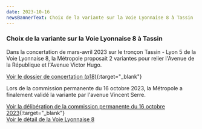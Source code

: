 ```yaml
---
date: 2023-10-16
newsBannerText: Choix de la variante sur la Voie Lyonnaise 8 à Tassin
---
```


### Choix de la variante sur la Voie Lyonnaise 8 à Tassin
Dans la concertation de mars-avril 2023 sur le tronçon Tassin - Lyon 5 de la Voie Lyonnaise 8, la Métropole proposait 2 variantes pour relier l'Avenue de la République et l'Avenue Victor Hugo.

[Voir le dossier de concertation (p18)](https://jeparticipe.grandlyon.com/media/default/0001/01/bd50d56d86221d7c4daf56f310abe3cb77aff211.pdf){:target="_blank"}

Lors de la commission permanente du 16 octobre 2023, la Métropole a finalement validé la variante par l'avenue Vincent Serre.

[Voir la délibération de la commission permanente du 16 octobre 2023](https://agora.grandlyon.com/portail/jsp/openfile.jsp?pdf=A9iCZwGvgK5FubNtu322bcS53GS0sK4fqUNzpPiImFcNNkx%2BTqSn6NcCoEvAfojpQXos53usMrkPJoSRf%2FIaOpbByk853Y1HvC8f5zVB7%2BI2fdWBM0KS7G%2Bc3TocC2uS){:target="_blank"}  
[Voir le détail de la Voie Lyonnaise 8](/voie-lyonnaise-8/)
